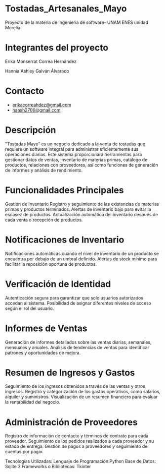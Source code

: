 # Tostadas_Artesanales_Mayo
Proyecto de la materia de Ingeniería de software- UNAM  ENES unidad Morelia

# Integrantes del proyecto
Erika Monserrat Correa Hernández

Hannia Ashley Galván Álvarado

# Contacto
* erikacorreahdez@gmail.com
* haash2706@gmail.com

# Descripción
"Tostadas Mayo" es un negocio dedicado a la venta de tostadas que requiere un software integral para administrar eficientemente sus operaciones diarias. Este sistema proporcionará herramientas para gestionar datos de ventas, inventario de materias primas, catálogo de productos, relaciones con proveedores, así como funciones de generación de informes y análisis de rendimiento.

# Funcionalidades Principales
Gestión de Inventario
Registro y seguimiento de las existencias de materias primas y productos terminados.
Alertas de inventario bajo para evitar la escasez de productos.
Actualización automática del inventario después de cada venta o recepción de productos.
# Notificaciones de Inventario
Notificaciones automáticas cuando el nivel de inventario de un producto se encuentra por debajo de un umbral definido.
Alertas de stock mínimo para facilitar la reposición oportuna de productos.
# Verificación de Identidad
Autenticación segura para garantizar que solo usuarios autorizados accedan al sistema.
Posibilidad de asignar diferentes niveles de acceso según el rol del usuario.
# Informes de Ventas
Generación de informes detallados sobre las ventas diarias, semanales, mensuales y anuales.
Análisis de tendencias de ventas para identificar patrones y oportunidades de mejora.
# Resumen de Ingresos y Gastos
Seguimiento de los ingresos obtenidos a través de las ventas y otros ingresos.
Registro y categorización de los gastos operativos, como salarios, alquiler y suministros.
Visualización de un resumen financiero para evaluar la rentabilidad del negocio.
# Administración de Proveedores
Registro de información de contacto y términos de contrato para cada proveedor.
Seguimiento de los pedidos realizados a cada proveedor y su estado de entrega.
Gestión de pagos a proveedores y seguimiento de cuentas por pagar.


Tecnologías Utilizadas:
Lenguaje de Programación:Python
Base de Datos: Sqlite 3
Frameworks o Bibliotecas: Tkinter

